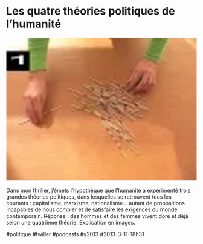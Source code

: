 # Les quatre théories politiques de l’humanité

![](_i/2.webp)

Dans [mon thriller](../../page/la-quatrieme-theorie), j’émets l’hypothèque que l’humanité a expérimenté trois grandes théories politiques, dans lesquelles se retrouvent tous les courants : capitalisme, marxisme, nationalisme… autant de propositions incapables de nous combler et de satisfaire les exigences du monde contemporain. Réponse : des hommes et des femmes vivent dore et déjà selon une quatrième théorie. Explication en images.


#politique #twiller #podcasts #y2013 #2013-3-11-18h31
